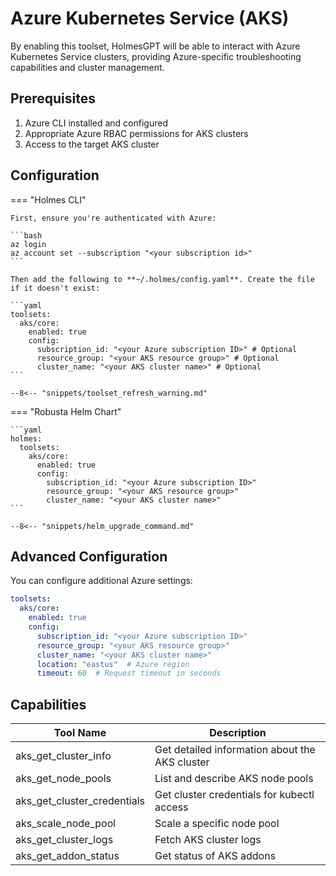 # Azure Kubernetes Service (AKS)

By enabling this toolset, HolmesGPT will be able to interact with Azure Kubernetes Service clusters, providing Azure-specific troubleshooting capabilities and cluster management.

## Prerequisites

1. Azure CLI installed and configured
2. Appropriate Azure RBAC permissions for AKS clusters
3. Access to the target AKS cluster

## Configuration

=== "Holmes CLI"

    First, ensure you're authenticated with Azure:

    ```bash
    az login
    az account set --subscription "<your subscription id>"
    ```

    Then add the following to **~/.holmes/config.yaml**. Create the file if it doesn't exist:

    ```yaml
    toolsets:
      aks/core:
        enabled: true
        config:
          subscription_id: "<your Azure subscription ID>" # Optional
          resource_group: "<your AKS resource group>" # Optional
          cluster_name: "<your AKS cluster name>" # Optional
    ```

    --8<-- "snippets/toolset_refresh_warning.md"

=== "Robusta Helm Chart"

    ```yaml
    holmes:
      toolsets:
        aks/core:
          enabled: true
          config:
            subscription_id: "<your Azure subscription ID>"
            resource_group: "<your AKS resource group>"
            cluster_name: "<your AKS cluster name>"
    ```

    --8<-- "snippets/helm_upgrade_command.md"

## Advanced Configuration

You can configure additional Azure settings:

```yaml
toolsets:
  aks/core:
    enabled: true
    config:
      subscription_id: "<your Azure subscription ID>"
      resource_group: "<your AKS resource group>"
      cluster_name: "<your AKS cluster name>"
      location: "eastus"  # Azure region
      timeout: 60  # Request timeout in seconds
```

## Capabilities

| Tool Name | Description |
|-----------|-------------|
| aks_get_cluster_info | Get detailed information about the AKS cluster |
| aks_get_node_pools | List and describe AKS node pools |
| aks_get_cluster_credentials | Get cluster credentials for kubectl access |
| aks_scale_node_pool | Scale a specific node pool |
| aks_get_cluster_logs | Fetch AKS cluster logs |
| aks_get_addon_status | Get status of AKS addons |
